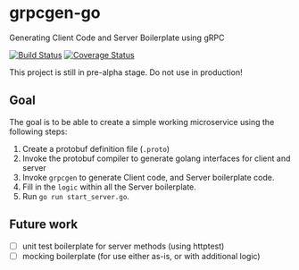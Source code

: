 # grpcgen-go
Generating Client Code and Server Boilerplate using gRPC

[![Build Status](https://travis-ci.org/marcusljx/grpcgen-go.svg?branch=master)](https://travis-ci.org/marcusljx/grpcgen-go)
[![Coverage Status](https://coveralls.io/repos/github/marcusljx/grpcgen-go/badge.svg?branch=master)](https://coveralls.io/github/marcusljx/grpcgen-go?branch=master)

This project is still in pre-alpha stage. Do not use in production!

## Goal
The goal is to be able to create a simple working microservice using the following steps:

1. Create a protobuf definition file (`.proto`)
2. Invoke the protobuf compiler to generate golang interfaces for client and server
3. Invoke `grpcgen` to generate Client code, and Server boilerplate code.
4. Fill in the `logic` within all the Server boilerplate.
5. Run `go run start_server.go`.

## Future work
- [ ] unit test boilerplate for server methods (using httptest)
- [ ] mocking boilerplate (for use either as-is, or with additional logic)
